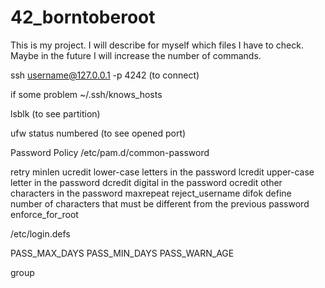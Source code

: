 # 42_borntoberoot
This is my project.
I will describe for myself which files I have to check. Maybe in the future I will increase the number of commands.

ssh username@127.0.0.1 -p 4242 (to connect)

  if some problem ~/.ssh/knows_hosts
  
lsblk (to see partition)

ufw status numbered (to see opened port)

  Password Policy
/etc/pam.d/common-password

  retry
  minlen
  ucredit    lower-case letters in the password
  lcredit    upper-case letter in the password
  dcredit    digital in the password
  ocredit    other characters in the password
  maxrepeat
  reject_username
  difok      define number of characters that must be different from the previous password
  enforce_for_root

/etc/login.defs

  PASS_MAX_DAYS
  PASS_MIN_DAYS
  PASS_WARN_AGE

group


